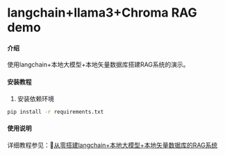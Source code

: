 # langchain+llama3+Chroma RAG demo

#### 介绍
使用langchain+本地大模型+本地矢量数据库搭建RAG系统的演示。  


#### 安装教程

1. 安装依赖环境
```cmd
pip install -r requirements.txt
```

#### 使用说明

详细教程参见：🔗[从零搭建langchain+本地大模型+本地矢量数据库的RAG系统](http://www.wfcoding.com/articles/practice/01%E4%BB%8E%E9%9B%B6%E6%90%AD%E5%BB%BAlangchain+%E6%9C%AC%E5%9C%B0%E5%A4%A7%E6%A8%A1%E5%9E%8B+%E6%9C%AC%E5%9C%B0%E7%9F%A2%E9%87%8F%E6%95%B0%E6%8D%AE%E5%BA%93%E7%9A%84rag%E7%B3%BB%E7%BB%9F/)

